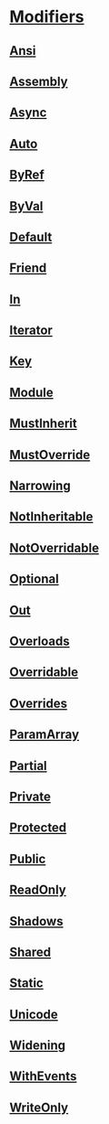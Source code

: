 # [Modifiers](index.md)
## [Ansi](ansi.md)
## [Assembly](assembly.md)
## [Async](async.md)
## [Auto](auto.md)
## [ByRef](byref.md)
## [ByVal](byval.md)
## [Default](default.md)
## [Friend](friend.md)
## [In](in-generic-modifier.md)
## [Iterator](iterator.md)
## [Key](key.md)
## [Module <keyword>](module-keyword.md)
## [MustInherit](mustinherit.md)
## [MustOverride](mustoverride.md)
## [Narrowing](narrowing.md)
## [NotInheritable](notinheritable.md)
## [NotOverridable](notoverridable.md)
## [Optional](optional.md)
## [Out](out-generic-modifier.md)
## [Overloads](overloads.md)
## [Overridable](overridable.md)
## [Overrides](overrides.md)
## [ParamArray](paramarray.md)
## [Partial](partial.md)
## [Private](private.md)
## [Protected](protected.md)
## [Public](public.md)
## [ReadOnly](readonly.md)
## [Shadows](shadows.md)
## [Shared](shared.md)
## [Static](static.md)
## [Unicode](unicode.md)
## [Widening](widening.md)
## [WithEvents](withevents.md)
## [WriteOnly](writeonly.md)

